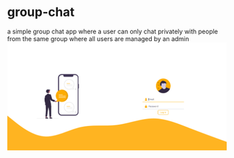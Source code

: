# group-chat
a simple group chat app where a user can only chat privately with people from the same group where all users are managed by an admin 
<br/>
<img src="preview/Screenshot from 2022-02-04 19-35-20.png" alt="wio" />
